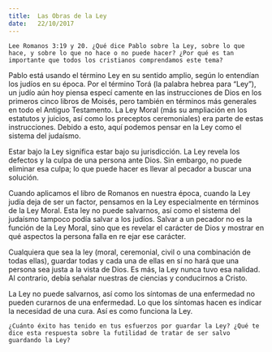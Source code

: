 ```yaml
---
title:  Las Obras de la Ley
date:   22/10/2017
---
```


`Lee Romanos 3:19 y 20. ¿Qué dice Pablo sobre la Ley, sobre lo que hace, y sobre lo que no hace o no puede hacer? ¿Por qué es tan importante que todos los cristianos comprendamos este tema?`

Pablo está usando el término Ley en su sentido amplio, según lo entendían los judíos en su época. Por el término Torá (la palabra hebrea para “Ley”), un judío aún hoy piensa especí camente en las instrucciones de Dios en los primeros cinco libros de Moisés, pero también en términos más generales en todo el Antiguo Testamento. La Ley Moral (más su ampliación en los estatutos y juicios, así como los preceptos ceremoniales) era parte de estas instrucciones. Debido a esto, aquí podemos pensar en la Ley como el sistema del judaísmo.

Estar bajo la Ley significa estar bajo su jurisdicción. La Ley revela los defectos y la culpa de una persona ante Dios. Sin embargo, no puede eliminar esa culpa; lo que puede hacer es llevar al pecador a buscar una solución.

Cuando aplicamos el libro de Romanos en nuestra época, cuando la Ley judía deja de ser un factor, pensamos en la Ley especialmente en términos de la Ley Moral. Esta ley no puede salvarnos, así como el sistema del judaísmo tampoco podía salvar a los judíos. Salvar a un pecador no es la función de la Ley Moral, sino que es revelar el carácter de Dios y mostrar en qué aspectos la persona falla en re ejar ese carácter.

Cualquiera que sea la ley (moral, ceremonial, civil o una combinación de todas ellas), guardar todas y cada una de ellas en sí no hará que una persona sea justa a la vista de Dios. Es más, la Ley nunca tuvo esa  nalidad. Al contrario, debía señalar nuestras de ciencias y conducirnos a Cristo.

La Ley no puede salvarnos, así como los síntomas de una enfermedad no pueden curarnos de una enfermedad. Lo que los síntomas hacen es indicar la necesidad de una cura. Así es como funciona la Ley.

`¿Cuánto éxito has tenido en tus esfuerzos por guardar la Ley? ¿Qué te dice esta respuesta sobre la futilidad de tratar de ser salvo guardando la Ley?`